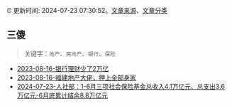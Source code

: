 :alarm_clock: 更新时间: 2024-07-23 07:30:52。[文章来源](/README.md)、[文章分类](/TAGS.md)

## 三傻


> 关键字：`地产`、`房地产`、`银行`、`保险`



- [2023-08-16-银行理财少了2万亿](https://www.aicaijing.com.cn/article/18565) 
- [2023-08-16-福建地产大佬，押上全部身家](https://www.aicaijing.com.cn/article/18567) 
- [2024-07-23-人社部：1-6月三项社会保险基金总收入4.1万亿元、总支出3.6万亿元-6月底累计结余8.8万亿元](https://www.cls.cn/detail/1741315) 
